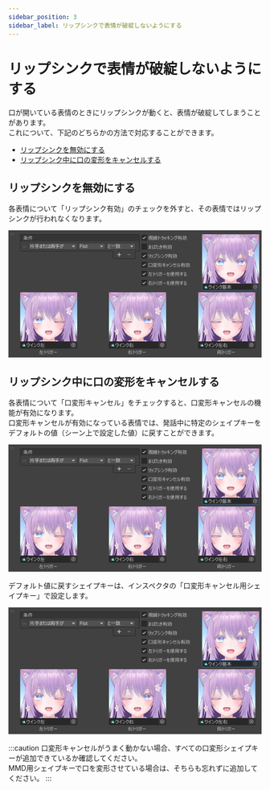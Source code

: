 ```yaml
---
sidebar_position: 3
sidebar_label: リップシンクで表情が破綻しないようにする
---
```


# リップシンクで表情が破綻しないようにする

口が開いている表情のときにリップシンクが動くと、表情が破綻してしまうことがあります。  
これについて、下記のどちらかの方法で対応することができます。
- [リップシンクを無効にする](#リップシンクを無効にする)
- [リップシンク中に口の変形をキャンセルする](#リップシンク中に口の変形をキャンセルする)

## リップシンクを無効にする

各表情について「リップシンク有効」のチェックを外すと、その表情ではリップシンクが行われなくなります。

![リップシンク無効](dummy.png)

## リップシンク中に口の変形をキャンセルする

各表情について「口変形キャンセル」をチェックすると、口変形キャンセルの機能が有効になります。  
口変形キャンセルが有効になっている表情では、発話中に特定のシェイプキーをデフォルトの値（シーン上で設定した値）に戻すことができます。

![口変形キャンセル有効](dummy.png)

デフォルト値に戻すシェイプキーは、インスペクタの「口変形キャンセル用シェイプキー」で設定します。

![口変形キャンセル用シェイプキー](dummy.png)

:::caution
口変形キャンセルがうまく動かない場合、すべての口変形シェイプキーが追加できているか確認してください。  
MMD用シェイプキーで口を変形させている場合は、そちらも忘れずに追加してください。
:::
